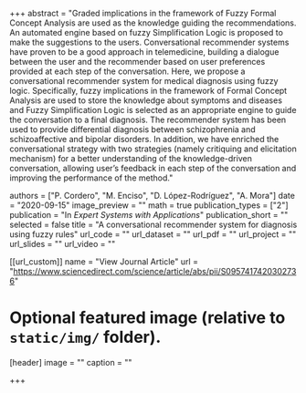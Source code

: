 +++
abstract = "Graded implications in the framework of Fuzzy Formal Concept Analysis are used as the knowledge guiding the recommendations. An automated engine based on fuzzy Simplification Logic is proposed to make the suggestions to the users. Conversational recommender systems have proven to be a good approach in telemedicine, building a dialogue between the user and the recommender based on user preferences provided at each step of the conversation. Here, we propose a conversational recommender system for medical diagnosis using fuzzy logic. Specifically, fuzzy implications in the framework of Formal Concept Analysis are used to store the knowledge about symptoms and diseases and Fuzzy Simplification Logic is selected as an appropriate engine to guide the conversation to a final diagnosis. The recommender system has been used to provide differential diagnosis between schizophrenia and schizoaffective and bipolar disorders. In addition, we have enriched the conversational strategy with two strategies (namely critiquing and elicitation mechanism) for a better understanding of the knowledge-driven conversation, allowing user’s feedback in each step of the conversation and improving the performance of the method."

authors = ["P. Cordero", "M. Enciso", "D. López-Rodríguez", "A. Mora"]
date = "2020-09-15"
image_preview = ""
math = true
publication_types = ["2"]
publication = "In *Expert Systems with Applications*"
publication_short = ""
selected = false
title = "A conversational recommender system for diagnosis using fuzzy rules"
url_code = ""
url_dataset = ""
url_pdf = ""
url_project = ""
url_slides = ""
url_video = ""

[[url_custom]]
name = "View Journal Article"
url = "https://www.sciencedirect.com/science/article/abs/pii/S0957417420302736"

# Optional featured image (relative to `static/img/` folder).
[header]
image = ""
caption = ""

+++
